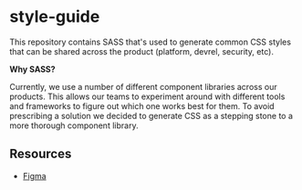 # style-guide

This repository contains SASS that's used to generate common CSS styles that can be shared across the product
(platform, devrel, security, etc).

__Why SASS?__

Currently, we use a number of different component libraries across our products. This allows our teams to experiment
around with different tools and frameworks to figure out which one works best for them. To avoid prescribing a solution
we decided to generate CSS as a stepping stone to a more thorough component library.

## Resources

- [Figma](https://www.figma.com/file/fXTbZbLIwxnyQKOZERng3b/CrabNebula-Brand?type=design&node-id=2398-2856&t=K2wj0EDnp0X16c8v-0)
